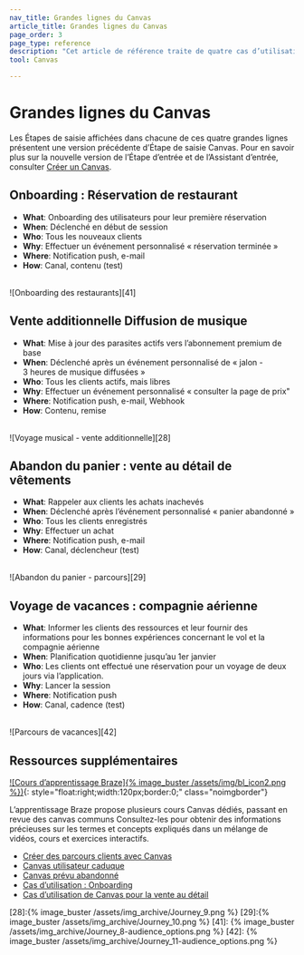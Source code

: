 ```yaml
---
nav_title: Grandes lignes du Canvas
article_title: Grandes lignes du Canvas
page_order: 3
page_type: reference
description: "Cet article de référence traite de quatre cas d’utilisation Canvas utiles."
tool: Canvas

---
```


# Grandes lignes du Canvas

Les Étapes de saisie affichées dans chacune de ces quatre grandes lignes présentent une version précédente d’Étape de saisie Canvas. Pour en savoir plus sur la nouvelle version de l’Étape d’entrée et de l’Assistant d’entrée, consulter [Créer un Canvas]({{site.baseurl}}/user_guide/engagement_tools/canvas/create_a_canvas/create_a_canvas/).

## Onboarding : Réservation de restaurant
- **What**: Onboarding des utilisateurs pour leur première réservation
- **When**: Déclenché en début de session
- **Who**: Tous les nouveaux clients
- **Why**: Effectuer un événement personnalisé « réservation terminée »
- **Where**: Notification push, e-mail
- **How**: Canal, contenu (test)

<br>
![Onboarding des restaurants][41]

## Vente additionnelle Diffusion de musique
- **What**: Mise à jour des parasites actifs vers l’abonnement premium de base
- **When**: Déclenché après un événement personnalisé de « jalon - 3 heures de musique diffusées »
- **Who**: Tous les clients actifs, mais libres
- **Why**: Effectuer un événement personnalisé « consulter la page de prix"
- **Where**: Notification push, e-mail, Webhook
- **How**: Contenu, remise

<br>
![Voyage musical - vente additionnelle][28]

## Abandon du panier : vente au détail de vêtements
- **What**: Rappeler aux clients les achats inachevés
- **When**: Déclenché après l’événement personnalisé « panier abandonné »
- **Who**: Tous les clients enregistrés
- **Why**: Effectuer un achat
- **Where**: Notification push, e-mail
- **How**: Canal, déclencheur (test)

<br>
![Abandon du panier - parcours][29]

## Voyage de vacances : compagnie aérienne 
- **What**: Informer les clients des ressources et leur fournir des informations pour les bonnes expériences concernant le vol et la compagnie aérienne
- **When**: Planification quotidienne jusqu’au 1er janvier
- **Who**: Les clients ont effectué une réservation pour un voyage de deux jours via l’application.
- **Why**: Lancer la session
- **Where**: Notification push
- **How**: Canal, cadence (test)

<br>
![Parcours de vacances][42]

## Ressources supplémentaires

[![Cours d’apprentissage Braze]{% image_buster /assets/img/bl_icon2.png %})](https://learning.braze.com/page/courses){: style="float:right;width:120px;border:0;" class="noimgborder"}

L’apprentissage Braze propose plusieurs cours Canvas dédiés, passant en revue des canvas communs Consultez-les pour obtenir des informations précieuses sur les termes et concepts expliqués dans un mélange de vidéos, cours et exercices interactifs. 
- [Créer des parcours clients avec Canvas](https://learning.braze.com/canvas-course)
- [Canvas utilisateur caduque](https://learning.braze.com/lapsed-user-canvas)
- [Canvas prévu abandonné](https://learning.braze.com/abandoned-intent-canvas)
- [Cas d’utilisation : Onboarding](https://learning.braze.com/onboarding-canvas)
- [Cas d’utilisation de Canvas pour la vente au détail](https://learning.braze.com/canvas-use-cases-for-retail)

[28]:{% image_buster /assets/img_archive/Journey_9.png %}
[29]:{% image_buster /assets/img_archive/Journey_10.png %}
[41]: {% image_buster /assets/img_archive/Journey_8-audience_options.png %}
[42]: {% image_buster /assets/img_archive/Journey_11-audience_options.png %}
